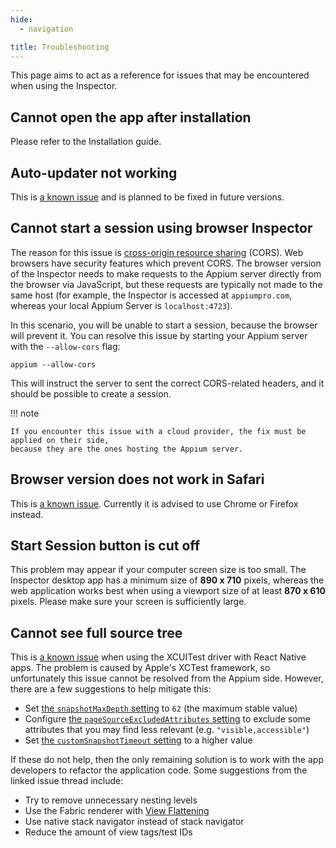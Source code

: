 ```yaml
---
hide:
  - navigation

title: Troubleshooting
---
```


This page aims to act as a reference for issues that may be encountered when using the Inspector.

## Cannot open the app after installation

Please refer to the Installation guide.

## Auto-updater not working

This is [a known issue](https://github.com/appium/appium-inspector/issues/733) and is planned to be
fixed in future versions.

## Cannot start a session using browser Inspector

The reason for this issue is [cross-origin resource sharing](https://developer.mozilla.org/en-US/docs/Web/HTTP/CORS)
(CORS). Web browsers have security features which prevent CORS. The browser version of the Inspector
needs to make requests to the Appium server directly from the browser via JavaScript, but these
requests are typically not made to the same host (for example, the Inspector is accessed at
`appiumpro.com`, whereas your local Appium Server is `localhost:4723`).

In this scenario, you will be unable to start a session, because the browser will prevent it. You
can resolve this issue by starting your Appium server with the `--allow-cors` flag:

```
appium --allow-cors
```

This will instruct the server to sent the correct CORS-related headers, and it should be possible to
create a session.

!!! note

    If you encounter this issue with a cloud provider, the fix must be applied on their side,
    because they are the ones hosting the Appium server.

## Browser version does not work in Safari

This is [a known issue](https://github.com/appium/appium-inspector/issues/103). Currently it is
advised to use Chrome or Firefox instead.

## Start Session button is cut off

This problem may appear if your computer screen size is too small. The Inspector desktop app has a
minimum size of **890 x 710** pixels, whereas the web application works best when using a viewport
size of at least **870 x 610** pixels. Please make sure your screen is sufficiently large.

## Cannot see full source tree

This is [a known issue](https://github.com/appium/appium/issues/14825) when using the XCUITest
driver with React Native apps. The problem is caused by Apple's XCTest framework, so unfortunately
this issue cannot be resolved from the Appium side. However, there are a few suggestions to help
mitigate this:

* Set [the `snapshotMaxDepth` setting](https://appium.github.io/appium-xcuitest-driver/latest/settings/)
  to `62` (the maximum stable value)
* Configure [the `pageSourceExcludedAttributes` setting](https://appium.github.io/appium-xcuitest-driver/latest/settings/)
  to exclude some attributes that you may find less relevant (e.g. `"visible,accessible"`)
* Set [the `customSnapshotTimeout` setting](https://appium.github.io/appium-xcuitest-driver/latest/settings/)
  to a higher value

If these do not help, then the only remaining solution is to work with the app developers to
refactor the application code. Some suggestions from the linked issue thread include:

* Try to remove unnecessary nesting levels
* Use the Fabric renderer with [View Flattening](https://reactnative.dev/architecture/view-flattening)
* Use native stack navigator instead of stack navigator
* Reduce the amount of view tags/test IDs
